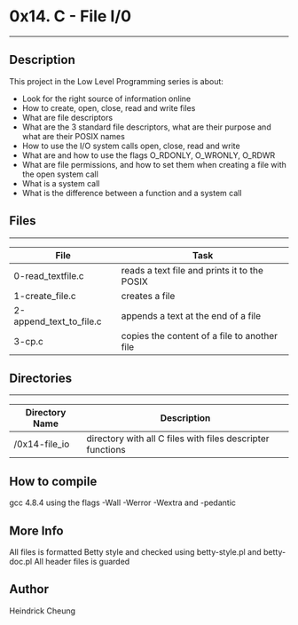 # 0x14. C - File I/0
---
## Description

This project in the Low Level Programming series is about:
* Look for the right source of information online
* How to create, open, close, read and write files
* What are file descriptors
* What are the 3 standard file descriptors, what are their purpose and what are their POSIX names
* How to use the I/O system calls open, close, read and write
* What are and how to use the flags O_RDONLY, O_WRONLY, O_RDWR
* What are file permissions, and how to set them when creating a file with the open system call
* What is a system call
* What is the difference between a function and a system call

## Files
---
File|Task
---|---
0-read_textfile.c | reads a text file and prints it to the POSIX
1-create_file.c | creates a file
2-append_text_to_file.c | appends a text at the end of a file
3-cp.c | copies the content of a file to another file

## Directories
---
Directory Name | Description
---|---
/0x14-file_io | directory with all C files with files descripter functions

## How to compile
gcc 4.8.4 using the flags -Wall -Werror -Wextra and -pedantic

## More Info
All files is formatted Betty style and checked using betty-style.pl and betty-doc.pl
All header files is guarded

## Author
Heindrick Cheung